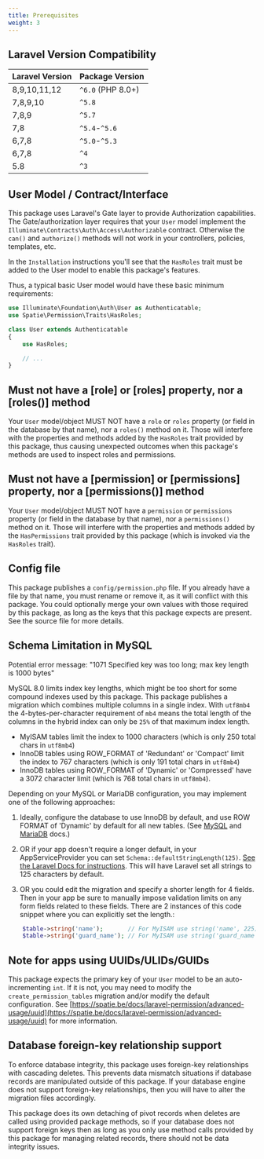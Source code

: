 ```yaml
---
title: Prerequisites
weight: 3
---
```


## Laravel Version Compatibility

Laravel Version | Package Version
----------------|-----------
 8,9,10,11,12   |  `^6.0`  (PHP 8.0+)
 7,8,9,10       |  `^5.8`
 7,8,9          |  `^5.7`
 7,8            |  `^5.4`-`^5.6`
 6,7,8          |  `^5.0`-`^5.3`
 6,7,8          |  `^4`
 5.8            |  `^3`
   
## User Model / Contract/Interface

This package uses Laravel's Gate layer to provide Authorization capabilities.
The Gate/authorization layer requires that your `User` model implement the `Illuminate\Contracts\Auth\Access\Authorizable` contract. 
Otherwise the `can()` and `authorize()` methods will not work in your controllers, policies, templates, etc.

In the `Installation` instructions you'll see that the `HasRoles` trait must be added to the User model to enable this package's features.

Thus, a typical basic User model would have these basic minimum requirements:

```php
use Illuminate\Foundation\Auth\User as Authenticatable;
use Spatie\Permission\Traits\HasRoles;

class User extends Authenticatable
{
    use HasRoles;

    // ...
}
```

## Must not have a [role] or [roles] property, nor a [roles()] method

Your `User` model/object MUST NOT have a `role` or `roles` property (or field in the database by that name), nor a `roles()` method on it. Those will interfere with the properties and methods added by the `HasRoles` trait provided by this package, thus causing unexpected outcomes when this package's methods are used to inspect roles and permissions.

## Must not have a [permission] or [permissions] property, nor a [permissions()] method

Your `User` model/object MUST NOT have a `permission` or `permissions` property (or field in the database by that name), nor a `permissions()` method on it. Those will interfere with the properties and methods added by the `HasPermissions` trait provided by this package (which is invoked via the `HasRoles` trait).

## Config file

This package publishes a `config/permission.php` file. If you already have a file by that name, you must rename or remove it, as it will conflict with this package. You could optionally merge your own values with those required by this package, as long as the keys that this package expects are present. See the source file for more details.

## Schema Limitation in MySQL

Potential error message: "1071 Specified key was too long; max key length is 1000 bytes"

MySQL 8.0 limits index key lengths, which might be too short for some compound indexes used by this package.
This package publishes a migration which combines multiple columns in a single index. With `utf8mb4` the 4-bytes-per-character requirement of `mb4` means the total length of the columns in the hybrid index can only be `25%` of that maximum index length.

- MyISAM tables limit the index to 1000 characters (which is only 250 total chars in `utf8mb4`)
- InnoDB tables using ROW_FORMAT of 'Redundant' or 'Compact' limit the index to 767 characters (which is only 191 total chars in `utf8mb4`)
- InnoDB tables using ROW_FORMAT of 'Dynamic' or 'Compressed' have a 3072 character limit (which is 768 total chars in `utf8mb4`).

Depending on your MySQL or MariaDB configuration, you may implement one of the following approaches:

1. Ideally, configure the database to use InnoDB by default, and use ROW FORMAT of 'Dynamic' by default for all new tables. (See [MySQL](https://dev.mysql.com/doc/refman/8.0/en/innodb-limits.html) and [MariaDB](https://mariadb.com/kb/en/innodb-dynamic-row-format/) docs.)

2. OR if your app doesn't require a longer default, in your AppServiceProvider you can set `Schema::defaultStringLength(125)`. [See the Laravel Docs for instructions](https://laravel.com/docs/migrations#index-lengths-mysql-mariadb). This will have Laravel set all strings to 125 characters by default.

3. OR you could edit the migration and specify a shorter length for 4 fields. Then in your app be sure to manually impose validation limits on any form fields related to these fields. 
There are 2 instances of this code snippet where you can explicitly set the length.:
```php
    $table->string('name');       // For MyISAM use string('name', 225); // (or 166 for InnoDB with Redundant/Compact row format)
    $table->string('guard_name'); // For MyISAM use string('guard_name', 25);
```

## Note for apps using UUIDs/ULIDs/GUIDs

This package expects the primary key of your `User` model to be an auto-incrementing `int`. If it is not, you may need to modify the `create_permission_tables` migration and/or modify the default configuration. See [https://spatie.be/docs/laravel-permission/advanced-usage/uuid](https://spatie.be/docs/laravel-permission/advanced-usage/uuid) for more information. 

## Database foreign-key relationship support

To enforce database integrity, this package uses foreign-key relationships with cascading deletes. This prevents data mismatch situations if database records are manipulated outside of this package. If your database engine does not support foreign-key relationships, then you will have to alter the migration files accordingly.

This package does its own detaching of pivot records when deletes are called using provided package methods, so if your database does not support foreign keys then as long as you only use method calls provided by this package for managing related records, there should not be data integrity issues.
